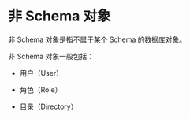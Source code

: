 # 非 Schema 对象

非 Schema 对象是指不属于某个 Schema 的数据库对象。

非 Schema 对象一般包括：

* 用户（User）

* 角色（Role）

* 目录（Directory）
